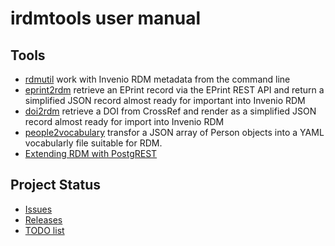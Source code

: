 
irdmtools user manual
=====================

Tools
-----

- [rdmutil](rdmutil.1.md) work with Invenio RDM metadata from the command line
- [eprint2rdm](eprint2rdm.1.md) retrieve an EPrint record via the EPrint REST API and return a simplified JSON record almost ready for important into Invenio RDM
- [doi2rdm](doi2rdm.1.md) retrieve a DOI from CrossRef and render as a simplified JSON record almost ready for import into Invenio RDM
- [people2vocabulary](people2vocabulary.1.md) transfor a JSON array of Person objects into a YAML vocabularly file suitable for RDM.
- [Extending RDM with PostgREST](extending-rdm-with-postgrest.md)

Project Status
--------------

- [Issues](https://github.com/caltechlibrary/irdmtools/issues)
- [Releases](https://github.com/caltechlibrary/irdmtools/releases)
- [TODO list](TODO.html)
